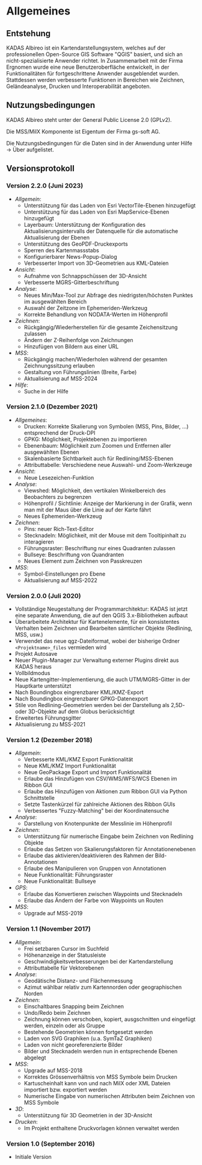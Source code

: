 # Allgemeines

## <a name="sec0"></a>Entstehung

KADAS Albireo ist ein Kartendarstellungsystem, welches auf der professionellen Open-Source GIS Software "QGIS" basiert, und sich an nicht-spezialisierte Anwender richtet. In Zusammenarbeit mit der Firma Ergnomen wurde eine neue Benutzeroberfläche entwickelt, in der Funktionalitäten für fortgeschrittene Anwender ausgeblendet wurden. Stattdessen werden verbesserte Funktionen in Bereichen wie Zeichnen, Geländeanalyse, Drucken und Interoperabilität angeboten.

## <a name="sec1"></a>Nutzungsbedingungen

KADAS Albireo steht unter der General Public License 2.0 (GPLv2).

Die MSS/MilX Komponente ist Eigentum der Firma gs-soft AG.

Die Nutzungsbedingungen für die Daten sind in der Anwendung unter Hilfe → Über aufgelistet.

## <a name="sec3"></a>Versionsprotokoll

### Version 2.2.0 (Juni 2023)
* *Allgemein*:
    - Unterstützung für das Laden von Esri VectorTile-Ebenen hinzugefügt
    - Unterstützung für das Laden von Esri MapService-Ebenen hinzugefügt
    - Layerbaum: Unterstützung der Konfiguration des Aktualisierungsintervalls der Datenquelle für die automatische Aktualisierung der Ebenen
    - Unterstützung des GeoPDF-Druckexports
    - Sperren des Kartenmassstabs
    - Konfigurierbarer News-Popup-Dialog
    - Verbesserter Import von 3D-Geometrien aus KML-Dateien
* *Ansicht*:
    - Aufnahme von Schnappschüssen der 3D-Ansicht
    - Verbesserte MGRS-Gitterbeschriftung
* *Analyse*:
    - Neues Min/Max-Tool zur Abfrage des niedrigsten/höchsten Punktes im ausgewählten Bereich
    - Auswahl der Zeitzone im Ephemeriden-Werkzeug
    - Korrekte Behandlung von NODATA-Werten im Höhenprofil
* *Zeichnen*:
    - Rückgängig/Wiederherstellen für die gesamte Zeichensitzung zulassen
    - Ändern der Z-Reihenfolge von Zeichnungen
    - Hinzufügen von Bildern aus einer URL
* *MSS*:
    - Rückgängig machen/Wiederholen während der gesamten Zeichnungssitzung erlauben
    - Gestaltung von Führungslinien (Breite, Farbe)
    - Aktualisierung auf MSS-2024
* *Hilfe*:
    - Suche in der Hilfe

### Version 2.1.0 (Dezember 2021)
* *Allgemeines*:
    - Drucken: Korrekte Skalierung von Symbolen (MSS, Pins, Bilder, ...) entsprechend der Druck-DPI
    - GPKG: Möglichkeit, Projektebenen zu importieren
    - Ebenenbaum: Möglichkeit zum Zoomen und Entfernen aller ausgewählten Ebenen
    - Skalenbasierte Sichtbarkeit auch für Redlining/MSS-Ebenen
    - Attributtabelle: Verschiedene neue Auswahl- und Zoom-Werkzeuge
* *Ansicht*:
    - Neue Lesezeichen-Funktion
* *Analyse*:
    - Viewshed: Möglichkeit, den vertikalen Winkelbereich des Beobachters zu begrenzen
    - Höhenprofil / Sichtlinie: Anzeige der Markierung in der Grafik, wenn man mit der Maus über die Linie auf der Karte fährt
    - Neues Ephemeriden-Werkzeug
* *Zeichnen*:
    - Pins: neuer Rich-Text-Editor
    - Stecknadeln: Möglichkeit, mit der Mouse mit dem Tooltipinhalt zu interagieren
    - Führungsraster: Beschriftung nur eines Quadranten zulassen
    - Bullseye: Beschriftung von Quandranten
    - Neues Element zum Zeichnen von Passkreuzen
* *MSS*:
    - Symbol-Einstellungen pro Ebene
    - Aktualisierung auf MSS-2022


### Version 2.0.0 (Juli 2020)
- Vollständige Neugestaltung der Programmarchitektur: KADAS ist jetzt eine separate Anwendung, die auf den QGIS 3.x-Bibliotheken aufbaut
- Überarbeitete Architektur für Kartenelemente, für ein konsistentes Verhalten beim Zeichnen und Bearbeiten sämtlicher Objekte (Redlining, MSS, usw.)
- Verwendet das neue qgz-Dateiformat, wobei der bisherige Ordner `<Projektname>_files` vermieden wird
- Projekt Autosave
- Neuer Plugin-Manager zur Verwaltung externer Plugins direkt aus KADAS heraus
- Vollbildmodus
- Neue Kartengitter-Implementierung, die auch UTM/MGRS-Gitter in der Hauptkarte unterstützt
- Nach Boundingbox eingrenzbarer KML/KMZ-Export
- Nach Boundingbox eingrenzbarer GPKG-Datenexport
- Stile von Redlining-Geometrien werden bei der Darstellung als 2,5D- oder 3D-Objekte auf dem Globus berücksichtigt
- Erweitertes Führungsgitter
- Aktualisierung zu MSS-2021

### Version 1.2 (Dezember 2018)
* *Allgemein*:
    - Verbesserte KML/KMZ Export Funktionalität
    - Neue KML/KMZ Import Funktionalität
    - Neue GeoPackage Export und Import Funktionalität
    - Erlaube das Hinzufügen von CSV/WMS/WFS/WCS Ebenen im Ribbon GUI
    - Erlaube das Hinzufügen von Aktionen zum Ribbon GUI via Python Schnittstelle
    - Setzte Tastenkürzel für zahlreiche Aktionen des Ribbon GUIs
    - Verbessertes "Fuzzy-Matching" bei der Koordinatensuche
* *Analyse*:
    - Darstellung von Knotenpunkte der Messlinie im Höhenprofil
* *Zeichnen*:
    - Unterstützung für numerische Eingabe beim Zeichnen von Redlining Objekte
    - Erlaube das Setzen von Skalierungsfaktoren für Annotationenebenen
    - Erlaube das aktivieren/deaktivieren des Rahmen der Bild-Annotationen
    - Erlaube des Manipulieren von Gruppen von Annotationen
    - Neue Funktionalität: Führungsraster
    - Neue Funktionalität: Bullseye
* *GPS*:
    - Erlaube das Konvertieren zwischen Waypoints und Stecknadeln
    - Erlaube das Ändern der Farbe von Waypoints un Routen
* *MSS*:
    - Upgrade auf MSS-2019

### Version 1.1 (November 2017)
* *Allgemein*:
    - Frei setzbaren Cursor im Suchfeld
    - Höhenanzeige in der Statusleiste
    - Geschwindigkeitsverbesserungen bei der Kartendarstellung
    - Attributtabelle für Vektorebenen
* *Analyse*:
    - Geodätische Distanz- und Flächenmessung
    - Azimut wählbar relativ zum Kartennorden oder geographischen Norden
* *Zeichnen*:
    - Einschaltbares Snapping beim Zeichnen
    - Undo/Redo beim Zeichnen
    - Zeichnung können verschoben, kopiert, ausgschnitten und eingefügt werden, einzeln oder als Gruppe
    - Bestehende Geometrien können fortgesetzt werden
    - Laden von SVG Graphiken (u.a. SymTaZ Graphiken)
    - Laden von nicht georeferenzierte Bilder
    - Bilder und Stecknadeln werden nun in entsprechende Ebenen abgelegt
* *MSS*:
    - Upgrade auf MSS-2018
    - Korrektes Grössenverhältnis von MSS Symbole beim Drucken
    - Kartuscheinhalt kann von und nach MilX oder XML Dateien importiert bzw. exportiert werden
    - Numerische Eingabe von numerischen Attributen beim Zeichnen von MSS Symbole
* *3D*:
    - Unterstützung für 3D Geometrien in der 3D-Ansicht
* *Drucken*:
    - Im Projekt enthaltene Druckvorlagen können verwaltet werden

### Version 1.0 (September 2016)
- Initiale Version


